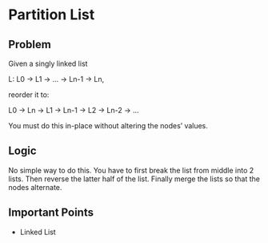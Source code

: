 # Partition List

## Problem

Given a singly linked list

L: L0 → L1 → … → Ln-1 → Ln,

reorder it to:

L0 → Ln → L1 → Ln-1 → L2 → Ln-2 → …

You must do this in-place without altering the nodes’ values.

## Logic

No simple way to do this. You have to first break the list from middle into 2 lists. Then reverse the latter half of the list. Finally merge the lists so that the nodes alternate.

## Important Points

- Linked List

